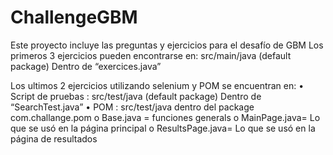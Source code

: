 # ChallengeGBM
Este proyecto incluye las preguntas y ejercicios para el desafío de GBM
Los primeros 3 ejercicios pueden encontrarse en: src/main/java (default package) 
Dentro de “exercices.java”

Los ultimos 2 ejercicios  utilizando selenium y POM se encuentran en:
•	Script de pruebas : src/test/java (default package) Dentro de “SearchTest.java”
•	POM : src/test/java dentro del package com.challange.pom
  o	Base.java = funciones generals 
  o	MainPage.java= Lo que se usó en la página principal
  o	ResultsPage.java= Lo que se usó en la página de resultados
